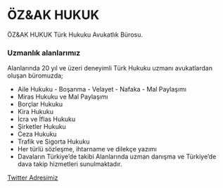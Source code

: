 # ÖZ&AK HUKUK #

ÖZ&AK HUKUK Türk Hukuku Avukatlık Bürosu.

### Uzmanlık alanlarımız ###

Alanlarında 20 yıl ve üzeri deneyimli Türk Hukuku uzmanı avukatlardan oluşan büromuzda;
* Aile Hukuku - Boşanma - Velayet - Nafaka - Mal Paylaşımı
* Miras Hukuku ve Mal Paylaşımı
* Borçlar Hukuku
* Kira Hukuku
* İcra ve İflas Hukuku
* Şirketler Hukuku
* Ceza Hukuku
* Trafik ve Sigorta Hukuku
* Her türlü sözleşme, ihtarname ve dilekçe yazımı
* Davaların Türkiye’de takibi
Alanlarında uzman danışma ve Türkiye’de dava takip hizmetleri sunulmaktadır.

[Twitter Adresimiz](https://twitter.com/hukuk_oz)
